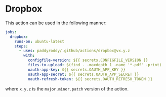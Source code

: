 # Dropbox

This action can be used in the following manner:

```yaml
jobs:
  dropbox:
    runs-on: ubuntu-latest
    steps:
      - uses: paddyroddy/.github/actions/dropbox@vx.y.z
        with:
          configfile-version: ${{ secrets.CONFIGFILE_VERSION }}
          files-to-upload: $(find . -maxdepth 1 -name '*.pdf' -print)
          oauth-app-key: ${{ secrets.OAUTH_APP_KEY }}
          oauth-app-secret: ${{ secrets.OAUTH_APP_SECRET }}
          oauth-refresh-token: ${{ secrets.OAUTH_REFRESH_TOKEN }}
```

where `x.y.z` is the `major.minor.patch` version of the action.
